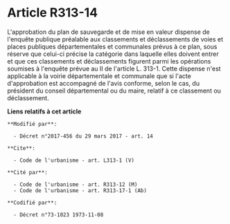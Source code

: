# Article R313-14

L'approbation du plan de sauvegarde et de mise en valeur dispense de l'enquête publique préalable aux classements et
déclassements de voies et places publiques départementales et communales prévus à ce plan, sous réserve que celui-ci précise
la catégorie dans laquelle elles doivent entrer et que ces classements et déclassements figurent parmi les opérations
soumises à l'enquête prévue au II de l'article L. 313-1. Cette dispense n'est applicable à la voirie départementale et
communale que si l'acte d'approbation est accompagné de l'avis conforme, selon le cas, du président du conseil départemental
ou du maire, relatif à ce classement ou déclassement.

**Liens relatifs à cet article**

	**Modifié par**:

	  - Décret n°2017-456 du 29 mars 2017 - art. 14

	**Cite**:

	  - Code de l'urbanisme - art. L313-1 (V)

	**Cité par**:

	  - Code de l'urbanisme - art. R313-12 (M)
	  - Code de l'urbanisme - art. R313-17-1 (Ab)

	**Codifié par**:

	  - Décret n°73-1023 1973-11-08
